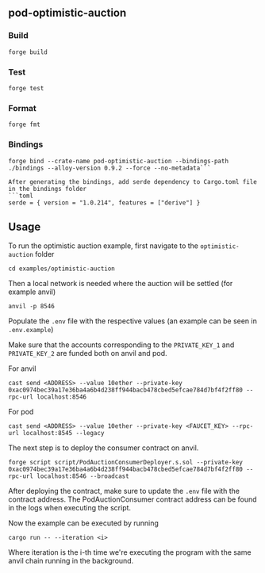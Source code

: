 ## pod-optimistic-auction 

### Build

```shell
forge build
```

### Test

```shell
forge test
```

### Format

```shell
forge fmt
```
### Bindings 

```shell
forge bind --crate-name pod-optimistic-auction --bindings-path ./bindings --alloy-version 0.9.2 --force --no-metadata```

After generating the bindings, add serde dependency to Cargo.toml file in the bindings folder
```toml
serde = { version = "1.0.214", features = ["derive"] }
```

## Usage

To run the optimistic auction example, first navigate to the `optimistic-auction` folder
```shell
cd examples/optimistic-auction
```

Then a local network is needed where the auction will be settled (for example anvil)
```shell
anvil -p 8546
```

Populate the `.env` file with the respective values (an example can be seen in `.env.example`)

Make sure that the accounts corresponding to the `PRIVATE_KEY_1` and `PRIVATE_KEY_2` are funded both on anvil and pod.

For anvil
```shell
cast send <ADDRESS> --value 10ether --private-key 0xac0974bec39a17e36ba4a6b4d238ff944bacb478cbed5efcae784d7bf4f2ff80 --rpc-url localhost:8546
```

For pod
```shell
cast send <ADDRESS> --value 10ether --private-key <FAUCET_KEY> --rpc-url localhost:8545 --legacy
```

The next step is to deploy the consumer contract on anvil.
```shell
forge script script/PodAuctionConsumerDeployer.s.sol --private-key 0xac0974bec39a17e36ba4a6b4d238ff944bacb478cbed5efcae784d7bf4f2ff80 --rpc-url localhost:8546 --broadcast
```

After deploying the contract, make sure to update the `.env` file with the contract address. 
The PodAuctionConsumer contract address can be found in the logs when executing the script.


Now the example can be executed by running
```shell
cargo run -- --iteration <i>
```

Where iteration is the i-th time we're executing the program with the same anvil chain running in the background.
